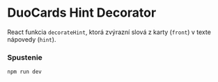 # DuoCards Hint Decorator

React funkcia `decorateHint`, ktorá zvýrazní slová z karty (`front`) v texte nápovedy (`hint`).

### Spustenie
```
npm run dev
```